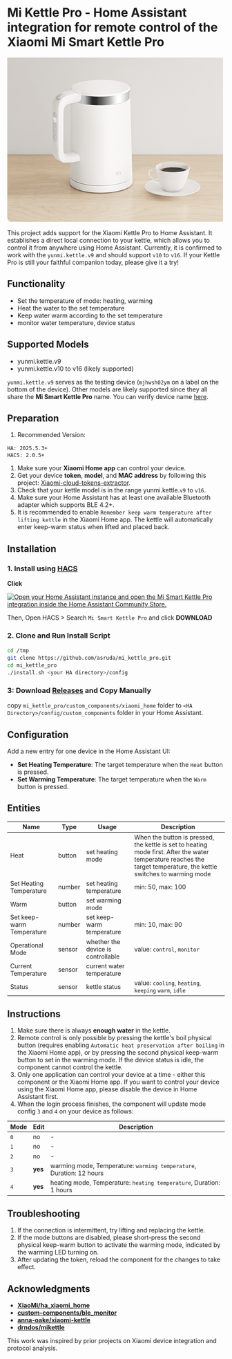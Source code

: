 # Mi Kettle Pro - Home Assistant integration for remote control of the Xiaomi Mi Smart Kettle Pro
![Product](https://raw.githubusercontent.com/asruda/mi_kettle_pro/master/pictures/mi_kettle_pro.png)

This project adds support for the Xiaomi Kettle Pro to Home Assistant. It establishes a direct local connection to your kettle, which allows you to control it from anywhere using Home Assistant. Currently, it is confirmed to work with the `yunmi.kettle.v9` and should support `v10` to `v16`. If your Kettle Pro is still your faithful companion today, please give it a try!

## Functionality
- Set the temperature of mode: heating, warming
- Heat the water to the set temperature 
- Keep water warm according to the set temperature 
- monitor water temperature, device status

## Supported Models
- yunmi.kettle.v9
- yunmi.kettle.v10 to v16 (likely supported)

`yunmi.kettle.v9` serves as the testing device (`mjhwsh02ym` on a label on the bottom of the device). Other models are likely supported since they all share the **Mi Smart Kettle Pro** name. You can verify device name [here](https://home.miot-spec.com/s/yunmi.kettle.v10).

## Preparation
1. Recommended Version:
```
HA: 2025.5.3+
HACS: 2.0.5+
```
1. Make sure your **Xiaomi Home app** can control your device.
2. Get your device **token**, **model**, and **MAC address** by following this project: [Xiaomi-cloud-tokens-extractor](https://github.com/PiotrMachowski/Xiaomi-cloud-tokens-extractor).
3. Check that your kettle model is in the range yunmi.kettle.`v9` to `v16`.
4. Make sure your Home Assistant has at least one available Bluetooth adapter which supports BLE 4.2+.
5. It is recommended to enable `Remember keep warm temperature after lifting kettle` in the Xiaomi Home app. The kettle will automatically enter keep-warm status when lifted and placed back.

## Installation

### 1. Install using [HACS](https://hacs.xyz/)
**Click**

[![Open your Home Assistant instance and open the Mi Smart Kettle Pro integration inside the Home Assistant Community Store.](https://my.home-assistant.io/badges/hacs_repository.svg)](https://my.home-assistant.io/redirect/hacs_repository/?owner=asruda&repository=mi_kettle_pro&category=integration)

Then, Open HACS > Search `Mi Smart Kettle Pro` and click **DOWNLOAD** 

### 2. Clone and Run Install Script

```bash
cd /tmp
git clone https://github.com/asruda/mi_kettle_pro.git
cd mi_kettle_pro
./install.sh <your HA directory>/config
```

### 3: Download [Releases](https://github.com/asruda/mi_kettle_pro/releases) and Copy Manually

copy `mi_kettle_pro/custom_components/xiaomi_home` folder to `<HA Directory>/config/custom_components` folder in your Home Assistant.

## Configuration

Add a new entry for one device in the Home Assistant UI:
- **Set Heating Temperature**: The target temperature when the `Heat` button is pressed.
- **Set Warming Temperature**: The target temperature when the `Warm` button is pressed.

## Entities
| Name | Type | Usage | Description |
|----------------------|------|-------|-------------|
| Heat | button | set heating mode | When the button is pressed, the kettle is set to heating mode first. After the water temperature reaches the target temperature, the kettle switches to warming mode |
| Set Heating Temperature | number | set heating temperature | min: 50, max: 100 |
| Warm | button | set warming mode | |
| Set keep-warm Temperature | number | set keep-warm temperature | min: 10, max: 90 |
| Operational Mode | sensor | whether the device is controllable | value: `control`, `monitor` |
| Current Temperature | sensor | current water temperature | |
| Status | sensor | kettle status | value: `cooling`, `heating`, `keeping` `warm`, `idle` |

## Instructions
1. Make sure there is always **enough water** in the kettle.
2. Remote control is only possible by pressing the kettle's boil physical button (requires enabling `Automatic heat preservation after boiling` in the Xiaomi Home app), or by pressing the second physical keep-warm button to set in the warming mode. If the device status is idle, the component cannot control the kettle.
3. Only one application can control your device at a time - either this component or the Xiaomi Home app. If you want to control your device using the Xiaomi Home app, please disable the device in Home Assistant first.
4. When the login process finishes, the component will update mode config `3` and `4` on your device as follows:

| Mode | Edit | Description |
|------|------|-------------|
| `0` | no | - |
| `1` | no | - |
| `2` | no | - |
| `3` | **yes** | warming mode, Temperature: `warming temperature`, Duration: 12 hours |
| `4` | **yes** | heating mode, Temperature: `heating temperature`, Duration: 1 hours |

## Troubleshooting
1. If the connection is intermittent, try lifting and replacing the kettle.
2. If the mode buttons are disabled, please short-press the second physical keep-warm button to activate the warming mode, indicated by the warming LED turning on.
3. After updating the token, reload the component for the changes to take effect.

## Acknowledgments

- **[XiaoMi/ha_xiaomi_home](https://github.com/XiaoMi/ha_xiaomi_home)**
- **[custom-components/ble_monitor](https://github.com/custom-components/ble_monitor)**
- **[anna-oake/xiaomi-kettle](https://github.com/anna-oake/xiaomi-kettle)**
- **[drndos/mikettle](https://github.com/drndos/mikettle)**

This work was inspired by prior projects on Xiaomi device integration and protocol analysis.